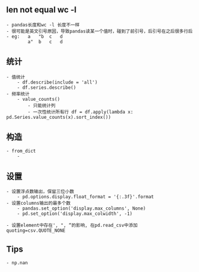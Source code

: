 ## len not equal wc -l
    - pandas长度和wc -l 长度不一样
    - 很可能是英文引号原因，导致pandas读某一个值时，碰到了前引号，后引号在之后很多行后
    - eg:   a   "b  c   d
            a"  b   c   d
     
## 统计
    - 值统计
        - df.describe(include = 'all')
        - df.series.describe()
    - 频率统计
        - value_counts()
            - 只能统计列
            - 一次性统计所有行 df = df.apply(lambda x: pd.Series.value_counts(x).sort_index())

## 构造
    - from_dict
        - 

## 设置
    - 设置浮点数输出，保留三位小数
        - pd.options.display.float_format = '{:.3f}'.format
    - 设置columns输出的最多个数
        - pandas.set_option('display.max_columns', None)
        - pd.set_option('display.max_colwidth', -1)
        
    - 设置element中存在', ", “的影响, 在pd.read_csv中添加 quoting=csv.QUOTE_NONE

## Tips
    - np.nan
    